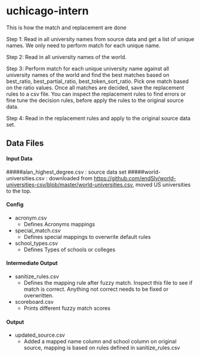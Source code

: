 # uchicago-intern

This is how the match and replacement are done

Step 1: 
Read in all university names from source data and get a list of unique names. We only need to perform match for each unique name.

Step 2: 
Read in all university names of the world.

Step 3:
Perform match for each unique university name against all university names of the world and find the best matches based on best_ratio, best_partial_ratio, best_token_sort_ratio. Pick one match based on the ratio values.
Once all matches are decided, save the replacement rules to a csv file. You can inspect the replacement rules to find errors or fine tune the decision rules, before apply the rules to the original source data.

Step 4:
Read in the replacement rules and apply to the original source data set.

## Data Files
#### Input Data
#####alan_highest_degree.csv :  source data set
#####world-universities.csv : downloaded from https://github.com/endSly/world-universities-csv/blob/master/world-universities.csv, moved US universities to the top.

#### Config 
- acronym.csv 
    - Defines Acronyms mappings
- special_match.csv 
    - Defines special mappings to overwrite default rules
- school_types.csv
    - Defines Types of schools or colleges

#### Intermediate Output
- sanitize_rules.csv
    - Defines the mapping rule after fuzzy match. Inspect this file to see if match is correct. Anything not correct needs to be fixed or overwritten.
- scoreboard.csv 
    - Prints different fuzzy match scores
    
#### Output
- updated_source.csv 
    - Added a mapped name column and school column on original source, mapping is based on rules defined in sanitize_rules.csv
      
